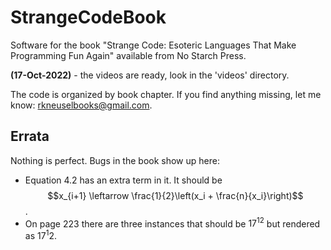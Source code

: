 # StrangeCodeBook
Software for the book "Strange Code: Esoteric Languages That Make Programming Fun Again"
available from No Starch Press.

**(17-Oct-2022)** - the videos are ready, look in the 'videos' directory.

The code is organized by book chapter.  If you find anything missing,
let me know: rkneuselbooks@gmail.com.

## Errata

Nothing is perfect.  Bugs in the book show up here:

- Equation 4.2 has an extra term in it.  It should be $$x_{i+1} \leftarrow \frac{1}{2}\left(x_i + \frac{n}{x_i}\right)$$.
- On page 223 there are three instances that should be $17^{12}$ but rendered as $17^{1}2$.

